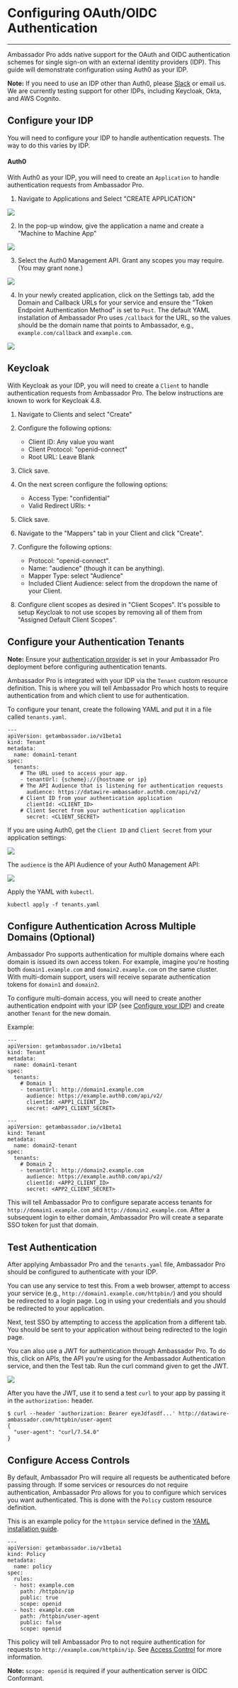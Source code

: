 # Configuring OAuth/OIDC Authentication
---

Ambassador Pro adds native support for the OAuth and OIDC authentication schemes for single sign-on with an external identity providers (IDP). This guide will demonstrate configuration using Auth0 as your IDP. 

**Note:** If you need to use an IDP other than Auth0, please [Slack](https://d6e.co/slack) or email us. We are currently testing support for other IDPs, including Keycloak, Okta, and AWS Cognito.

## Configure your IDP
You will need to configure your IDP to handle authentication requests. The way to do this varies by IDP.

#### Auth0
With Auth0 as your IDP, you will need to create an `Application` to handle authentication requests from Ambassador Pro.

1. Navigate to Applications and Select "CREATE APPLICATION"

  ![](/images/create-application.png)

2. In the pop-up window, give the application a name and create a "Machine to Machine App"

  ![](/images/machine-machine.png)

3. Select the Auth0 Management API. Grant any scopes you may require. (You may grant none.)

  ![](/images/scopes.png)
  
4. In your newly created application, click on the Settings tab, add the Domain and Callback URLs for your service and ensure the "Token Endpoint Authentication Method" is set to `Post`. The default YAML installation of Ambassador Pro uses `/callback` for the URL, so the values should be the domain name that points to Ambassador, e.g., `example.com/callback` and `example.com`.

  ![](/images/Auth0_none.png)


## Keycloak

With Keycloak as your IDP, you will need to create a `Client` to handle authentication requests from Ambassador Pro. The below instructions are known to work for Keycloak 4.8.

1. Navigate to Clients and select "Create"

2. Configure the following options:
    
    - Client ID: Any value you want
    - Client Protocol: "openid-connect"
    - Root URL: Leave Blank
    
3. Click save.

4. On the next screen configure the following options:

    - Access Type: "confidential"
    - Valid Redirect URIs: `*`
    
5. Click save.
6. Navigate to the "Mappers" tab in your Client and click "Create".
7. Configure the following options:
    
    - Protocol: "openid-connect".
    - Name: "audience" (though it can be anything).
    - Mapper Type: select "Audience"
    - Included Client Audience: select from the dropdown the name of your Client.
    
8. Configure client scopes as desired in "Client Scopes". It's possible to setup Keycloak to not use scopes by removing all of them from "Assigned Default Client Scopes".


## Configure your Authentication Tenants

**Note:** Ensure your [authentication provider](/user-guide/ambassador-pro-install/#5-single-sign-on) is set in your Ambassador Pro deployment before configuring authentication tenants.

Ambassador Pro is integrated with your IDP via the `Tenant` custom resource definition. This is where you will tell Ambassador Pro which hosts to require authentication from and which client to use for authentication. 

To configure your tenant, create the following YAML and put it in a file called `tenants.yaml`.

```
---
apiVersion: getambassador.io/v1beta1
kind: Tenant
metadata:
  name: domain1-tenant
spec:
  tenants:
    # The URL used to access your app.
    - tenantUrl: {scheme}://{hostname or ip}
    # The API Audience that is listening for authentication requests
      audience: https://datawire-ambassador.auth0.com/api/v2/
    # Client ID from your authentication application
      clientId: <CLIENT_ID>
    # Client Secret from your authentication application
      secret: <CLIENT_SECRET>
```

If you are using Auth0, get the `Client ID` and `Client Secret` from your application settings:

![](/images/Auth0_secret.png)

The `audience` is the API Audience of your Auth0 Management API:

![](/images/Auth0_audience.png)

Apply the YAML with `kubectl`.

```
kubectl apply -f tenants.yaml
```

## Configure Authentication Across Multiple Domains (Optional)
Ambassador Pro supports authentication for multiple domains where each domain is issued its own access token. For example, imagine you're hosting both `domain1.example.com` and `domain2.example.com` on the same cluster. With multi-domain support, users will receive separate authentication tokens for `domain1` and `domain2`.

To configure multi-domain access, you will need to create another authentication endpoint with your IDP (see [Configure your IDP](/user-guide/oauth-oidc-auth/#configure-your-idp)) and create another `Tenant` for the new domain.

Example:

```
---
apiVersion: getambassador.io/v1beta1
kind: Tenant
metadata:
  name: domain1-tenant
spec:
  tenants:
    # Domain 1
    - tenantUrl: http://domain1.example.com
      audience: https://example.auth0.com/api/v2/
      clientId: <APP1_CLIENT_ID>
      secret: <APP1_CLIENT_SECRET>
```

```
---
apiVersion: getambassador.io/v1beta1
kind: Tenant
metadata:
  name: domain2-tenant
spec:
  tenants:
    # Domain 2
    - tenantUrl: http://domain2.example.com
      audience: https://example.auth0.com/api/v2/
      clientId: <APP2_CLIENT_ID>
      secret: <APP2_CLIENT_SECRET>
```

This will tell Ambassador Pro to configure separate access tenants for `http://domain1.example.com` and `http://domain2.example.com`. After a subsequent login to either domain, Ambassador Pro will create a separate SSO token for just that domain.

## Test Authentication
After applying Ambassador Pro and the `tenants.yaml` file, Ambassador Pro should be configured to authenticate with your IDP. 

You can use any service to test this. From a web browser, attempt to access your service (e.g., `http://domain1.example.com/httpbin/`) and you should be redirected to a login page. Log in using your credentials and you should be redirected to your application.

Next, test SSO by attempting to access the application from a different tab. You should be sent to your application without being redirected to the login page.

You can also use a JWT for authentication through Ambassador Pro. To do this, click on APIs, the API you're using for the Ambassador Authentication service, and then the Test tab. Run the curl command given to get the JWT.

![](/images/Auth0_JWT.png)

After you have the JWT, use it to send a test `curl` to your app by passing it in the `authorization:` header.

```
$ curl --header 'authorization: Bearer eyeJdfasdf...' http://datawire-ambassador.com/httpbin/user-agent
{
  "user-agent": "curl/7.54.0"
}
```

## Configure Access Controls
By default, Ambassador Pro will require all requests be authenticated before passing through. If some services or resources do not require authentication, Ambassador Pro allows for you to configure which services you want authenticated. This is done with the `Policy` custom resource definition. 

This is an example policy for the `httpbin` service defined in the [YAML installation guide](/user-guide/getting-started#3-creating-your-first-route).

```
---
apiVersion: getambassador.io/v1beta1
kind: Policy
metadata:
  name: policy
spec:
  rules:
  - host: example.com
    path: /httpbin/ip
    public: true
    scope: openid
  - host: example.com
    path: /httpbin/user-agent
    public: false
    scope: openid
```
This policy will tell Ambassador Pro to not require authentication for requests to `http://example.com/httpbin/ip`. See [Access Control](/reference/services/access-control) for more information.

**Note:** `scope: openid` is required if your authentication server is OIDC Conformant.

